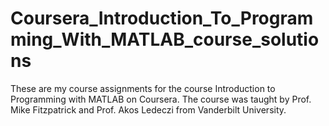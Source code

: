 # Coursera_Introduction_To_Programming_With_MATLAB_course_solutions
These are my course assignments for the course Introduction to Programming with MATLAB on Coursera. The course was taught by Prof. Mike Fitzpatrick and Prof. Akos Ledeczi from Vanderbilt University.
